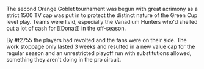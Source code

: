 The second Orange Goblet tournament was begun with great acrimony as a strict 1500 TV cap was put in to protect the distinct nature of the Green Cup level play. Teams were livid, especially the Vanadium Hunters who'd shelled out a lot of cash for [[Donat]] in the off-season.

By #t2755 the players had revolted and the fans were on their side. The work stoppage only lasted 3 weeks and resulted in a new value cap for the regular season and an unrestricted playoff run with substitutions allowed, something they aren't doing in the pro circuit.